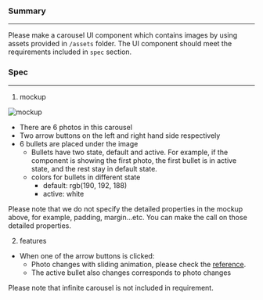 ### Summary

---

Please make a carousel UI component which contains images by using assets provided in `/assets` folder.
The UI component should meet the requirements included in `spec` section.

### Spec

---

1. mockup

![mockup](https://s3.us-west-2.amazonaws.com/secure.notion-static.com/7668f0dd-bd3b-4dfa-9b13-277703a99e6e/Untitled.png?X-Amz-Algorithm=AWS4-HMAC-SHA256&X-Amz-Content-Sha256=UNSIGNED-PAYLOAD&X-Amz-Credential=AKIAT73L2G45EIPT3X45%2F20211221%2Fus-west-2%2Fs3%2Faws4_request&X-Amz-Date=20211221T015147Z&X-Amz-Expires=86400&X-Amz-Signature=3527c5f62ce199165789872314d1577ec5ebea79d5e3eef7542ccdcd3aa77e22&X-Amz-SignedHeaders=host&response-content-disposition=filename+%3D%22Untitled.png%22&x-id=GetObject)

- There are 6 photos in this carousel
- Two arrow buttons on the left and right hand side respectively
- 6 bullets are placed under the image
  - Bullets have two state, default and active. For example, if the component is showing the first photo, the first bullet is in active state, and the rest stay in default state.
  - colors for bullets in different state
    - default: rgb(190, 192, 188)
    - active: white

Please note that we do not specify the detailed properties in the mockup above, for example, padding, margin...etc.
You can make the call on those detailed properties.

2. features

- When one of the arrow buttons is clicked:
  - Photo changes with sliding animation, please check the [reference](https://www.twreporter.org/photography).
  - The active bullet also changes corresponds to photo changes

Please note that infinite carousel is not included in requirement.
